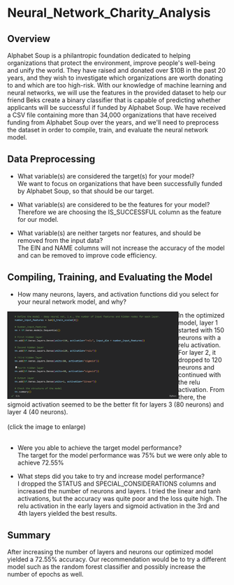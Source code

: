 # Neural_Network_Charity_Analysis

## Overview

Alphabet Soup is a philantropic foundation dedicated to helping organizations that protect the environment, improve people's well-being and unify the world. They have raised and donated over $10B in the past 20 years, and they wish to investigate which organizations are worth donating to and which are too high-risk. With our knowledge of machine learning and neural networks, we will use the features in the provided dataset to help our friend Beks create a binary classifier that is capable of predicting whether applicants will be successful if funded by Alphabet Soup. We have received a CSV file containing more than 34,000 organizations that have received funding from Alphabet Soup over the years, and we'll need to preprocess the dataset in order to compile, train, and evaluate the neural network model.

## Data Preprocessing

- What variable(s) are considered the target(s) for your model?<br>
We want to focus on organizations that have been successfully funded by Alphabet Soup, so that should be our target.

- What variable(s) are considered to be the features for your model?<br>
Therefore we are choosing the IS_SUCCESSFUL column as the feature for our model.

- What variable(s) are neither targets nor features, and should be removed from the input data?<br>
The EIN and NAME columns will not increase the accuracy of the model and can be removed to improve code efficiency.

## Compiling, Training, and Evaluating the Model

- How many neurons, layers, and activation functions did you select for your neural network model, and why?

<img align='left' src='Resources/Optimized_Model.png' height='200'>
In the optimized model, layer 1 started with 150 neurons with a relu activation. For layer 2, it dropped to 120 neurons and continued with the relu activation. From there, the sigmoid activation seemed to be the better fit for layers 3 (80 neurons) and layer 4 (40 neurons).
<br><br>
(click the image to enlarge)
<br clear="left"/>
<br>

- Were you able to achieve the target model performance?<br>
The target for the model performance was 75% but we were only able to achieve 72.55%

- What steps did you take to try and increase model performance?<br>
I dropped the STATUS and SPECIAL_CONSIDERATIONS columns and increased the number of neurons and layers. I tried the linear and tanh activations, but the accuracy was quite poor and the loss quite high. The relu activation in the early layers and sigmoid activation in the 3rd and 4th layers yielded the best results.

## Summary

After increasing the number of layers and neurons our optimized model yielded a 72.55% accuracy. Our recommendation would be to try a different model such as the random forest classifier and possibly increase the number of epochs as well.
